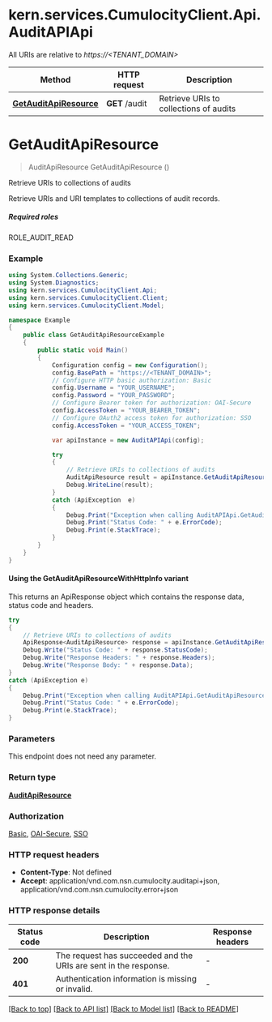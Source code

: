 # kern.services.CumulocityClient.Api.AuditAPIApi

All URIs are relative to *https://<TENANT_DOMAIN>*

| Method | HTTP request | Description |
|--------|--------------|-------------|
| [**GetAuditApiResource**](AuditAPIApi.md#getauditapiresource) | **GET** /audit | Retrieve URIs to collections of audits |

<a name="getauditapiresource"></a>
# **GetAuditApiResource**
> AuditApiResource GetAuditApiResource ()

Retrieve URIs to collections of audits

Retrieve URIs and URI templates to collections of audit records.  <section><h5>Required roles</h5> ROLE_AUDIT_READ </section> 

### Example
```csharp
using System.Collections.Generic;
using System.Diagnostics;
using kern.services.CumulocityClient.Api;
using kern.services.CumulocityClient.Client;
using kern.services.CumulocityClient.Model;

namespace Example
{
    public class GetAuditApiResourceExample
    {
        public static void Main()
        {
            Configuration config = new Configuration();
            config.BasePath = "https://<TENANT_DOMAIN>";
            // Configure HTTP basic authorization: Basic
            config.Username = "YOUR_USERNAME";
            config.Password = "YOUR_PASSWORD";
            // Configure Bearer token for authorization: OAI-Secure
            config.AccessToken = "YOUR_BEARER_TOKEN";
            // Configure OAuth2 access token for authorization: SSO
            config.AccessToken = "YOUR_ACCESS_TOKEN";

            var apiInstance = new AuditAPIApi(config);

            try
            {
                // Retrieve URIs to collections of audits
                AuditApiResource result = apiInstance.GetAuditApiResource();
                Debug.WriteLine(result);
            }
            catch (ApiException  e)
            {
                Debug.Print("Exception when calling AuditAPIApi.GetAuditApiResource: " + e.Message);
                Debug.Print("Status Code: " + e.ErrorCode);
                Debug.Print(e.StackTrace);
            }
        }
    }
}
```

#### Using the GetAuditApiResourceWithHttpInfo variant
This returns an ApiResponse object which contains the response data, status code and headers.

```csharp
try
{
    // Retrieve URIs to collections of audits
    ApiResponse<AuditApiResource> response = apiInstance.GetAuditApiResourceWithHttpInfo();
    Debug.Write("Status Code: " + response.StatusCode);
    Debug.Write("Response Headers: " + response.Headers);
    Debug.Write("Response Body: " + response.Data);
}
catch (ApiException e)
{
    Debug.Print("Exception when calling AuditAPIApi.GetAuditApiResourceWithHttpInfo: " + e.Message);
    Debug.Print("Status Code: " + e.ErrorCode);
    Debug.Print(e.StackTrace);
}
```

### Parameters
This endpoint does not need any parameter.
### Return type

[**AuditApiResource**](AuditApiResource.md)

### Authorization

[Basic](../README.md#Basic), [OAI-Secure](../README.md#OAI-Secure), [SSO](../README.md#SSO)

### HTTP request headers

 - **Content-Type**: Not defined
 - **Accept**: application/vnd.com.nsn.cumulocity.auditapi+json, application/vnd.com.nsn.cumulocity.error+json


### HTTP response details
| Status code | Description | Response headers |
|-------------|-------------|------------------|
| **200** | The request has succeeded and the URIs are sent in the response. |  -  |
| **401** | Authentication information is missing or invalid. |  -  |

[[Back to top]](#) [[Back to API list]](../README.md#documentation-for-api-endpoints) [[Back to Model list]](../README.md#documentation-for-models) [[Back to README]](../README.md)

